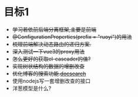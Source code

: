 # 目标1
- ~~学习若依前后端分离框架,主要是前端~~
- ~~@ConfigurationProperties(prefix = "ruoyi")的用法~~
- ~~梳理前端解决动态路由的递归方案.~~
- ~~深入测试一下vue3的proxy用法~~
- ~~怎么更好的获取el-cascader的值?~~
- ~~实现树状结构的数据的增删改查~~
- ~~优化博客的搜索功能.[docsearch](https://docsearch.algolia.com/)~~
- 使用nodejs写一套增删改查的接口
- 洋葱模型是什么?